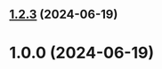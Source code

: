 ## [1.2.3](https://github.com/nvgaforov/git-extended/compare/v1.0.0...v1.2.3) (2024-06-19)



# 1.0.0 (2024-06-19)



